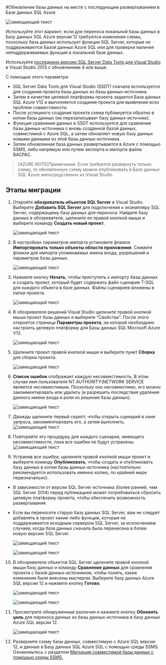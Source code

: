 <properties 
   pageTitle="Миграция с помощью Visual Studio и SSDT" 
   description="База данных SQL Microsoft Azure, перенос базы данных, импорт базы данных, экспорт базы данных, мастер миграции" 
   services="sql-database" 
   documentationCenter="" 
   authors="carlrabeler" 
   manager="jeffreyg" 
   editor=""/>

<tags
   ms.service="sql-database"
   ms.devlang="NA"
   ms.topic="article"
   ms.tgt_pltfrm="NA"
   ms.workload="data-management" 
   ms.date="08/24/2015"
   ms.author="carlrab"/>

#Обновление базы данных на месте с последующим развертыванием в Базе данных SQL Azure

![замещающий текст](./media/sql-database-migrate-visualstudio-ssdt/01VSSSDTDiagram.png)

Используйте этот вариант, если для переноса локальной базы данных в Базу данных SQL Azure версии 12 требуются изменения схемы, поскольку база данных использует функции SQL Server, которые не поддерживаются Базой данных Azure SQL или для проверки наличия неподдерживаемых функций в локальной базе данных.

Используйте [последнюю версию SQL Server Data Tools для Visual Studio](https://msdn.microsoft.com/library/mt204009.aspx) в Visual Studio 2013 с обновлением 4 или выше.

С помощью этого параметра:

 - SQL Server Data Tools для Visual Studio (SSDT) сначала используется для создания проекта базы данных из базы данных-источника. 
 - Затем в качестве целевой платформы проекта задается База данных SQL Azure V12 и выполняется создание проекта для выявления всех проблем совместимости. 
 - После успешного создания проекта схема публикуется обратно в копии базы данных (не перезаписывает базу данных-источник).
 - Функция сравнения данных в SSDT используется для сравнения базы данных-источника с вновь созданной базой данных, совместимой с Azure SQL, а затем обновляет новую базу данных новыми данными из этой базы данных-источника. 
 - Затем обновленная база данных развертывается в Azure с помощью SSMS, либо напрямую или путем экспорта и импорта файла BACPAC.
 
>[AZURE.NOTE]Примечание. Если требуется развернуть только схему, то обновленную схему можно опубликовать в Базе данных SQL Azure непосредственно из Visual Studio.

## Этапы миграции

1.	Откройте **обозреватель объектов SQL Server** в Visual Studio. Выберите **Добавить SQL Server** для подключения к экземпляру SQL Server, содержащему базу данных для переноса. Найдите базу данных в обозревателе, щелкните ее правой кнопкой мыши и выберите команду **Создать новый проект**. 

	![замещающий текст](./media/sql-database-migrate-visualstudio-ssdt/02MigrateSSDT.png)

2.	В настройках параметров импорта установите флажок **Импортировать только объекты области приложения**. Снимите флажки для импорта упоминаемых имена входа, разрешений и параметров базы данных.

	![замещающий текст](./media/sql-database-migrate-visualstudio-ssdt/03MigrateSSDT.png)

3.	Нажмите кнопку **Начать**, чтобы приступить к импорту базы данных и создать проект, который будет содержать файл сценария T-SQL для каждого объекта в базе данных. Файлы сценариев вложены в папки проекта.

	![замещающий текст](./media/sql-database-migrate-visualstudio-ssdt/04MigrateSSDT.png)

4.	В обозревателе решений Visual Studio щелкните правой кнопкой мыши проект базы данных и выберите "Свойства". После этого откроется страница **Параметры проекта**, на которой необходимо настроить целевую платформу для Базы данных SQL Microsoft Azure V12.

	![замещающий текст](./media/sql-database-migrate-visualstudio-ssdt/05MigrateSSDT.png)

5.	Щелкните проект правой кнопкой мыши и выберите пункт **Сборка** для сборки проекта.

	![замещающий текст](./media/sql-database-migrate-visualstudio-ssdt/06MigrateSSDT.png)

6.	**Список ошибок** отображает каждую несовместимость. В этом случае имя пользователя NT AUTHORITY\\NETWORK SERVICE является несовместимым. Поскольку оно несовместимо, его можно закомментировать или удалить (и разрешить последствия удаления данного имени входа и роли из решения базы данных).

	![замещающий текст](./media/sql-database-migrate-visualstudio-ssdt/07MigrateSSDT.png)
7.	Дважды щелкните первый скрипт, чтобы открыть сценарий в окне запроса, закомментировать его, а затем выполнить. ![замещающий текст](./media/sql-database-migrate-visualstudio-ssdt/08MigrateSSDT.png)

8.	Повторяйте эту процедуру для каждого сценария, имеющего несовместимости, пока все ошибки не будут устранены. ![замещающий текст](./media/sql-database-migrate-visualstudio-ssdt/09MigrateSSDT.png)
9.	Устранив все ошибки, щелкните правой кнопкой мыши проект и выберите команду **Опубликовать**, чтобы создать и опубликовать базу данных в копии базы данных-источника (настоятельно рекомендуется использовать именно копию, по крайней мере первоначально). 
 - В зависимости от версии SQL Server источника (более ранней, чем SQL Server 2014) перед публикацией может потребоваться сбросить целевую платформу проекта, чтобы обеспечить возможность развертывания. 
 - Если вы переносите старую базу данных SQL Server, вам не следует добавлять в проект какие-либо функции, которые не поддерживается исходным сервером SQL Server, за исключением случаев, когда база данных сначала была перенесена в более новую версию SQL Server. 

	![замещающий текст](./media/sql-database-migrate-visualstudio-ssdt/10MigrateSSDT.png)

	![замещающий текст](./media/sql-database-migrate-visualstudio-ssdt/11MigrateSSDT.png)

10.	В обозревателе объектов SQL Server щелкните правой кнопкой мыши базу данных и команду **Сравнение данных** для сравнения проекта с базой данных-источником, чтобы понять, какие изменения были внесены мастером. Выберите базу данных Azure SQL версии 12 и нажмите кнопку **Готово**.

	![замещающий текст](./media/sql-database-migrate-visualstudio-ssdt/12MigrateSSDT.png)

	![замещающий текст](./media/sql-database-migrate-visualstudio-ssdt/13MigrateSSDT.png)

12.	Просмотрите обнаруженные различия и нажмите кнопку **Обновить цель** для переноса данных из базы данных-источника в базу данных Azure SQL версии 12.

	![замещающий текст](./media/sql-database-migrate-visualstudio-ssdt/14MigrateSSDT.png)

14.	Разверните схему базы данных, совместимую с Azure SQL версии 12, и данные в Базу данных SQL Azure SQL с помощью среды SSMS. Ознакомьтесь с разделом [Миграция совместимой базы данных с помощью среды SSMS.](sql-database-migrate-ssms.md)

<!---HONumber=Oct15_HO3-->